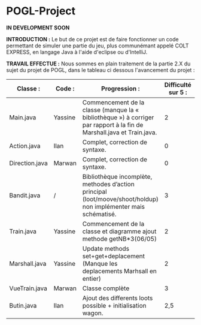 # POGL-Project

******IN DEVELOPMENT SOON******


**INTRODUCTION :**
Le but de ce projet est de faire fonctionner un code permettant de simuler une partie du jeu, plus communémant appelé COLT EXPRESS, en langage Java à l'aide d'eclipse ou d'IntelliJ.

**TRAVAIL EFFECTUE :**
Nous sommes en plain traitement de la partie 2.X du sujet du projet de POGL, dans le tableau ci dessous l'avancement du projet :


Classe : |	Code : |	Progression : |	Difficulté sur 5 : | Compléter/Corriger : |
---------|---------|----------------|--------------------|----------------------|                  
Main.java |	Yassine	|Commencement de la classe (manque la « bibliothèque ») à corriger par rapport à la fin de Marshall.java et Train.java. |	2| [ ]
Action.java |	Ilan	|Complet, correction de syntaxe. |	0| [x]
Direction.java |	Marwan |	Complet, correction de syntaxe. |	0| [x]
Bandit.java |	/	|Bibliothèque incomplète, methodes d’action principal (loot/moove/shoot/holdup) non implémenter mais schématisé. |	3| [ ]
Train.java |	Yassine|	Commencement de la classe et diagramme ajout methode getNB*3(06/05) |	2| [ ]
Marshall.java |	Yassine	|Update methods set+get+deplacement (Manque les deplacements Marhsall en entier) |	2| [ ]
VueTrain.java | Marwan |Classe complète|	3 | [x]
Butin.java | Ilan | Ajout des differents loots possible + initialisation wagon. | 2,5 | [ ]
